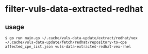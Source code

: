 # filter-vuls-data-extracted-redhat

## usage
```console
$ go run main.go ~/.cache/vuls-data-update/extract/redhat/vex ~/.cache/vuls-data-update/fetch/redhat/repository-to-cpe affected_cpe_list.json vuls-data-extracted-redhat-vex-rhel
```